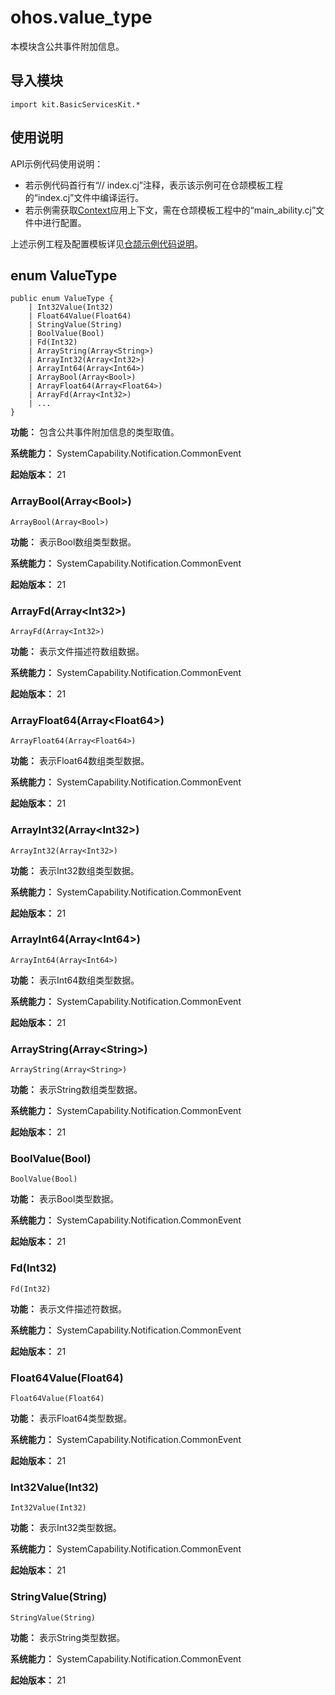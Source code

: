 # ohos.value_type

本模块含公共事件附加信息。

## 导入模块

```cangjie
import kit.BasicServicesKit.*
```

## 使用说明

API示例代码使用说明：

- 若示例代码首行有“// index.cj”注释，表示该示例可在仓颉模板工程的“index.cj”文件中编译运行。
- 若示例需获取[Context](../AbilityKit/cj-apis-app-ability-ui_ability.md#class-context)应用上下文，需在仓颉模板工程中的“main_ability.cj”文件中进行配置。

上述示例工程及配置模板详见[仓颉示例代码说明](../../cj-development-intro.md#仓颉示例代码说明)。

## enum ValueType

```cangjie
public enum ValueType {
    | Int32Value(Int32)
    | Float64Value(Float64)
    | StringValue(String)
    | BoolValue(Bool)
    | Fd(Int32)
    | ArrayString(Array<String>)
    | ArrayInt32(Array<Int32>)
    | ArrayInt64(Array<Int64>)
    | ArrayBool(Array<Bool>)
    | ArrayFloat64(Array<Float64>)
    | ArrayFd(Array<Int32>)
    | ...
}
```

**功能：** 包含公共事件附加信息的类型取值。

**系统能力：** SystemCapability.Notification.CommonEvent

**起始版本：** 21

### ArrayBool(Array\<Bool>)

```cangjie
ArrayBool(Array<Bool>)
```

**功能：** 表示Bool数组类型数据。

**系统能力：** SystemCapability.Notification.CommonEvent

**起始版本：** 21

### ArrayFd(Array\<Int32>)

```cangjie
ArrayFd(Array<Int32>)
```

**功能：** 表示文件描述符数组数据。

**系统能力：** SystemCapability.Notification.CommonEvent

**起始版本：** 21

### ArrayFloat64(Array\<Float64>)

```cangjie
ArrayFloat64(Array<Float64>)
```

**功能：** 表示Float64数组类型数据。

**系统能力：** SystemCapability.Notification.CommonEvent

**起始版本：** 21

### ArrayInt32(Array\<Int32>)

```cangjie
ArrayInt32(Array<Int32>)
```

**功能：** 表示Int32数组类型数据。

**系统能力：** SystemCapability.Notification.CommonEvent

**起始版本：** 21

### ArrayInt64(Array\<Int64>)

```cangjie
ArrayInt64(Array<Int64>)
```

**功能：** 表示Int64数组类型数据。

**系统能力：** SystemCapability.Notification.CommonEvent

**起始版本：** 21

### ArrayString(Array\<String>)

```cangjie
ArrayString(Array<String>)
```

**功能：** 表示String数组类型数据。

**系统能力：** SystemCapability.Notification.CommonEvent

**起始版本：** 21

### BoolValue(Bool)

```cangjie
BoolValue(Bool)
```

**功能：** 表示Bool类型数据。

**系统能力：** SystemCapability.Notification.CommonEvent

**起始版本：** 21

### Fd(Int32)

```cangjie
Fd(Int32)
```

**功能：** 表示文件描述符数据。

**系统能力：** SystemCapability.Notification.CommonEvent

**起始版本：** 21

### Float64Value(Float64)

```cangjie
Float64Value(Float64)
```

**功能：** 表示Float64类型数据。

**系统能力：** SystemCapability.Notification.CommonEvent

**起始版本：** 21

### Int32Value(Int32)

```cangjie
Int32Value(Int32)
```

**功能：** 表示Int32类型数据。

**系统能力：** SystemCapability.Notification.CommonEvent

**起始版本：** 21

### StringValue(String)

```cangjie
StringValue(String)
```

**功能：** 表示String类型数据。

**系统能力：** SystemCapability.Notification.CommonEvent

**起始版本：** 21
